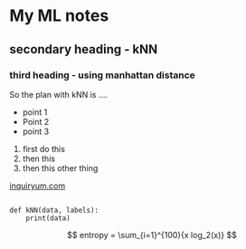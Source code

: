 # My ML notes

## secondary heading - kNN

### third heading - using manhattan distance

So the plan with kNN is ....



* point 1
* Point 2
* point 3



1. first do this
2. then this
3. then this other thing



[inquiryum.com](http://inquiryum.com)



```

def kNN(data, labels):
	print(data)
```




$$
entropy = \sum_{i=1}^{100}{x log_2(x)}
$$
